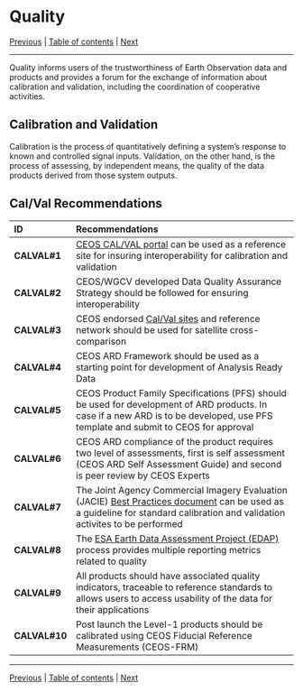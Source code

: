 # Quality

[Previous](Interface.md) | [Table of contents](README.md) | [Next](Policy.md)
***

Quality informs users of the trustworthiness of Earth Observation data and products and provides a forum for the exchange of information about calibration and validation, including the coordination of cooperative activities.

## Calibration and Validation

Calibration is the process of quantitatively defining a system’s response to known and controlled signal inputs. Validation, on the other hand, is the process of assessing, by independent means, the quality of the data products derived from those system outputs.

## Cal/Val Recommendations

| **ID** | **Recommendations** |
| :---- | :---- |
| **CALVAL\#1** | [CEOS CAL/VAL portal](https://calvalportal.ceos.org/) can be used as a reference site for insuring interoperability for calibration and validation |
| **CALVAL\#2** | CEOS/WGCV developed Data Quality Assurance Strategy should be followed for ensuring interoperability |
| **CALVAL\#3** | CEOS endorsed [Cal/Val sites](https://calvalportal.ceos.org/web/guest/calvalsites) and reference network should be used for satellite cross-comparison |
| **CALVAL\#4** | CEOS ARD Framework should be used as a starting point for development of Analysis Ready Data |
| **CALVAL\#5** | CEOS Product Family Specifications (PFS) should be used for development of ARD products. In case if a new ARD is to be developed, use PFS template and submit to CEOS for approval |
| **CALVAL\#6** | CEOS ARD compliance of the product requires two level of assessments, first is self assessment (CEOS ARD Self Assessment Guide) and second is peer review by CEOS Experts |
| **CALVAL\#7** | The Joint Agency Commercial Imagery Evaluation (JACIE) [Best Practices document](https://www.usgs.gov/publications/joint-agency-commercial-imagery-evaluation-jacie-best-practices-remote-sensing-system) can be used as a guideline for standard calibration and validation activites to be performed|
| **CALVAL\#8** | The [ESA Earth Data Assessment Project (EDAP)](https://earth.esa.int/eogateway/activities/edap) process provides multiple reporting metrics related to quality |
| **CALVAL\#9** | All products should have associated quality indicators, traceable to reference standards to allows users to access usability of the data for their applications |
| **CALVAL\#10** | Post launch the Level-1 products should be calibrated using CEOS Fiducial Reference Measurements (CEOS-FRM) |

***
[Previous](Interface.md) | [Table of contents](README.md) | [Next](Policy.md)
